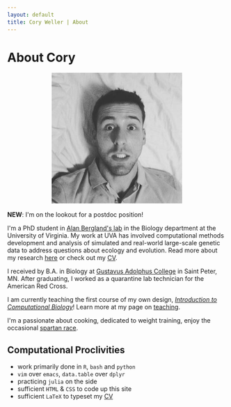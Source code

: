 ```yaml
---
layout: default
title: Cory Weller | About
---
```


# About Cory

<center><img src="/assets/img/pic.jpg" width="300" height="300"></center>

 **NEW**: I'm on the lookout for a postdoc position!

 I'm a PhD student in [Alan Bergland's lab](http://bergland-lab.org) in the Biology department at the University of Virginia. My work at UVA has involved computational methods development and analysis of simulated and real-world large-scale genetic data to address questions about ecology and evolution. Read more about my research [here](/research.html) or check out my [CV](assets/docs/CAWeller_CV.pdf).

I received by B.A. in Biology at [Gustavus Adolphus College](https://www.gustavus.edu) in Saint Peter, MN. After graduating, I worked as a quarantine lab technician for the American Red Cross.

I am currently teaching the first course of my own design, [*Introduction to Computational Biology*](https://github.com/cory-weller/BIOL4585)! Learn more at my page on [teaching](/teaching.html).

I'm a passionate about cooking, dedicated to weight training, enjoy the occasional [spartan race](/spartan.html).

## Computational Proclivities
  * work primarily done in `R`, `bash` and `python`
  * `vim` over `emacs`, `data.table` over `dplyr`
  * practicing `julia` on the side
  * sufficient `HTML` & `CSS` to code up this site
  * sufficient `LaTeX` to typeset my [CV](/assets/docs/CAWeller_CV.pdf)

